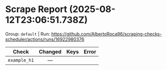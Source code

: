 # Scrape Report (2025-08-12T23:06:51.738Z)

Group: `default`  |  Run: https://github.com/AlbertoRoca96/scraping-checks-scheduler/actions/runs/16922980376

| Check | Changed | Keys | Error |
|---|:---:|:--|:--|
| `example_h1` | — |  |  |
